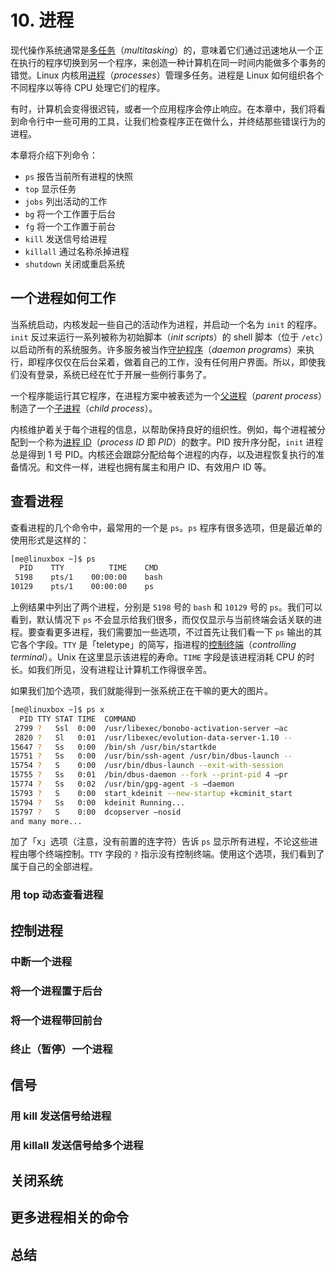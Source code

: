 # 10. 进程

现代操作系统通常是<u>多任务</u>（*multitasking*）的，意味着它们通过迅速地从一个正在执行的程序切换到另一个程序，来创造一种计算机在同一时间内能做多个事务的错觉。Linux 内核用<u>进程</u>（*processes*）管理多任务。进程是 Linux 如何组织各个不同程序以等待 CPU 处理它们的程序。

有时，计算机会变得很迟钝，或者一个应用程序会停止响应。在本章中，我们将看到命令行中一些可用的工具，让我们检查程序正在做什么，并终结那些错误行为的进程。

本章将介绍下列命令：

- `ps` 报告当前所有进程的快照
- `top` 显示任务
- `jobs` 列出活动的工作
- `bg` 将一个工作置于后台
- `fg` 将一个工作置于前台
- `kill` 发送信号给进程
- `killall` 通过名称杀掉进程
- `shutdown` 关闭或重启系统

## 一个进程如何工作

当系统启动，内核发起一些自己的活动作为进程，并启动一个名为 `init` 的程序。`init` 反过来运行一系列被称为初始脚本（*init scripts*）的 shell 脚本（位于 `/etc`）以启动所有的系统服务。许多服务被当作<u>守护程序</u>（*daemon programs*）来执行，即程序仅仅在后台呆着，做着自己的工作，没有任何用户界面。所以，即使我们没有登录，系统已经在忙于开展一些例行事务了。

一个程序能运行其它程序，在进程方案中被表述为一个<u>父进程</u>（*parent process*）制造了一个<u>子进程</u>（*child process*）。

内核维护着关于每个进程的信息，以帮助保持良好的组织性。例如，每个进程被分配到一个称为<u>进程 ID</u>（*process ID* 即 *PID*）的数字。PID 按升序分配，`init` 进程总是得到 1 号 PID。内核还会跟踪分配给每个进程的内存，以及进程恢复执行的准备情况。和文件一样，进程也拥有属主和用户 ID、有效用户 ID 等。

## 查看进程

查看进程的几个命令中，最常用的一个是 `ps`。`ps` 程序有很多选项，但是最近单的使用形式是这样的：

```bash
[me@linuxbox ~]$ ps
  PID    TTY          TIME    CMD
 5198    pts/1    00:00:00    bash
10129    pts/1    00:00:00    ps
```

上例结果中列出了两个进程，分别是 `5198` 号的 `bash` 和 `10129` 号的 `ps`。我们可以看到，默认情况下 `ps` 不会显示给我们很多，而仅仅显示与当前终端会话关联的进程。要查看更多进程，我们需要加一些选项，不过首先让我们看一下 `ps` 输出的其它各个字段。`TTY` 是「teletype」的简写，指进程的<u>控制终端</u>（*controlling terminal*）。Unix 在这里显示该进程的寿命。`TIME` 字段是该进程消耗 CPU 的时长。如我们所见，没有进程让计算机工作得很辛苦。

如果我们加个选项，我们就能得到一张系统正在干嘛的更大的图片。

```bash
[me@linuxbox ~]$ ps x
  PID TTY STAT TIME  COMMAND
 2799 ?   Ssl  0:00  /usr/libexec/bonobo-activation-server –ac
 2820 ?   Sl   0:01  /usr/libexec/evolution-data-server-1.10 --
15647 ?   Ss   0:00  /bin/sh /usr/bin/startkde
15751 ?   Ss   0:00  /usr/bin/ssh-agent /usr/bin/dbus-launch --
15754 ?   S    0:00  /usr/bin/dbus-launch --exit-with-session
15755 ?   Ss   0:01  /bin/dbus-daemon --fork --print-pid 4 –pr
15774 ?   Ss   0:02  /usr/bin/gpg-agent -s –daemon
15793 ?   S    0:00  start_kdeinit --new-startup +kcminit_start
15794 ?   Ss   0:00  kdeinit Running...
15797 ?   S    0:00  dcopserver –nosid
and many more...
```

加了「x」选项（注意，没有前置的连字符）告诉 `ps` 显示所有进程，不论这些进程由哪个终端控制。`TTY` 字段的 `?` 指示没有控制终端。使用这个选项，我们看到了属于自己的全部进程。

### 用 top 动态查看进程



## 控制进程



### 中断一个进程



### 将一个进程置于后台



### 将一个进程带回前台



### 终止（暂停）一个进程



## 信号



### 用 kill 发送信号给进程



### 用 killall 发送信号给多个进程



## 关闭系统



## 更多进程相关的命令



## 总结

